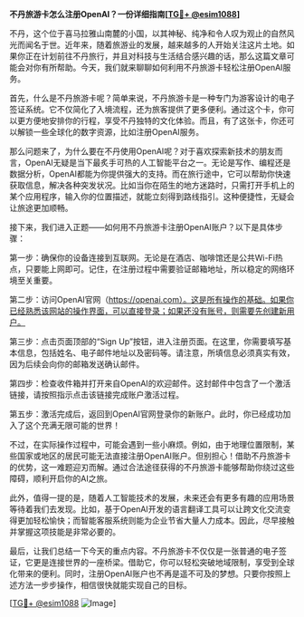 **不丹旅游卡怎么注册OpenAI？一份详细指南[[TG💪+ @esim1088](https://t.me/s/esim1088)]**

不丹，这个位于喜马拉雅山南麓的小国，以其神秘、纯净和令人叹为观止的自然风光而闻名于世。近年来，随着旅游业的发展，越来越多的人开始关注这片土地。如果你正在计划前往不丹旅行，并且对科技与生活结合感兴趣的话，那么这篇文章可能会对你有所帮助。今天，我们就来聊聊如何利用不丹旅游卡轻松注册OpenAI服务。

首先，什么是不丹旅游卡呢？简单来说，不丹旅游卡是一种专门为游客设计的电子签证系统。它不仅简化了入境流程，还为旅客提供了更多便利。通过这个卡，你可以更方便地安排你的行程，享受不丹独特的文化体验。而且，有了这张卡，你还可以解锁一些全球化的数字资源，比如注册OpenAI服务。

那么问题来了，为什么要在不丹使用OpenAI呢？对于喜欢探索新技术的朋友而言，OpenAI无疑是当下最炙手可热的人工智能平台之一。无论是写作、编程还是数据分析，OpenAI都能为你提供强大的支持。而在旅行途中，它可以帮助你快速获取信息，解决各种突发状况。比如当你在陌生的地方迷路时，只需打开手机上的某个应用程序，输入你的位置描述，就能立刻得到路线指引。这种便捷性，无疑会让旅途更加顺畅。

接下来，我们进入正题——如何用不丹旅游卡注册OpenAI账户？以下是具体步骤：

第一步：确保你的设备连接到互联网。无论是在酒店、咖啡馆还是公共Wi-Fi热点，只要能上网即可。记住，在注册过程中需要验证邮箱地址，所以稳定的网络环境至关重要。

第二步：访问OpenAI官网（https://openai.com）。这是所有操作的基础。如果你已经熟悉该网站的操作界面，可以直接登录；如果还没有账号，则需要先创建新用户。

第三步：点击页面顶部的“Sign Up”按钮，进入注册页面。在这里，你需要填写基本信息，包括姓名、电子邮件地址以及密码等。请注意，所填信息必须真实有效，因为后续会向你的邮箱发送确认邮件。

第四步：检查收件箱并打开来自OpenAI的欢迎邮件。这封邮件中包含了一个激活链接，请按照指示点击该链接完成账户激活过程。

第五步：激活完成后，返回到OpenAI官网登录你的新账户。此时，你已经成功加入了这个充满无限可能的世界！

不过，在实际操作过程中，可能会遇到一些小麻烦。例如，由于地理位置限制，某些国家或地区的居民可能无法直接注册OpenAI账户。但别担心！借助不丹旅游卡的优势，这一难题迎刃而解。通过合法途径获得的不丹旅游卡能够帮助你绕过这些障碍，顺利开启你的AI之旅。

此外，值得一提的是，随着人工智能技术的发展，未来还会有更多有趣的应用场景等待着我们去发现。比如，基于OpenAI开发的语言翻译工具可以让跨文化交流变得更加轻松愉快；而智能客服系统则能为企业节省大量人力成本。因此，尽早接触并掌握这项技能是非常必要的。

最后，让我们总结一下今天的重点内容。不丹旅游卡不仅仅是一张普通的电子签证，它更是连接世界的一座桥梁。借助它，你可以轻松突破地域限制，享受到全球化带来的便利。同时，注册OpenAI账户也不再是遥不可及的梦想。只要你按照上述方法一步步操作，相信很快就能实现自己的目标。

[[TG💪+ @esim1088](https://t.me/s/esim1088) ![Image](https://i.postimg.cc/4NQfJmqS/Snipaste-2025-05-13-00-14-12.png)]